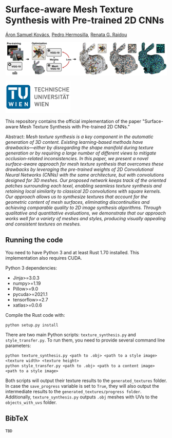 # Surface-aware Mesh Texture Synthesis with Pre-trained 2D CNNs
[Áron Samuel Kovács](https://www.cg.tuwien.ac.at/staff/AronKovacs), [Pedro Hermosilla](https://cvl.tuwien.ac.at/staff/pedro-hermosilla-casajus/), [Renata G. Raidou](https://www.cg.tuwien.ac.at/staff/RenataRaidou)

![Teaser image](assets/teaser.png)

<img src="assets/tuwien.jpg" alt="TU Wien" width="40%">

This repository contains the official implementation of the paper "Surface-aware Mesh Texture Synthesis with Pre-trained 2D CNNs."

Abstract: *Mesh texture synthesis is a key component in the automatic generation of 3D content. Existing learning-based methods have drawbacks—either by disregarding the shape manifold during texture generation or by requiring a large number of different views to mitigate occlusion-related inconsistencies. In this paper, we present a novel surface-aware approach for mesh texture synthesis that overcomes these drawbacks by leveraging the pre-trained weights of 2D Convolutional Neural Networks (CNNs) with the same architecture, but with convolutions designed for 3D meshes. Our proposed network keeps track of the oriented patches surrounding each texel, enabling seamless texture synthesis and retaining local similarity to classical 2D convolutions with square kernels. Our approach allows us to synthesize textures that account for the geometric content of mesh surfaces, eliminating discontinuities and achieving comparable quality to 2D image synthesis algorithms. Through qualitative and quantitative evaluations, we demonstrate that our approach works well for a variety of meshes and styles, producing visually appealing and consistent textures on meshes.*

## Running the code

You need to have Python 3 and at least Rust 1.70 installed. This implementation also requires CUDA.

Python 3 dependencies:

* Jinja>=3.0.3
* numpy>=1.19
* Pillow>=9.0
* pycuda>=2021.1
* tensorflow>=2.7
* xatlas>=0.0.6

Compile the Rust code with:
```
python setup.py install
```
There are two main Python scripts: `texture_synthesis.py` and `style_transfer.py`. To run them, you need to provide several command line parameters:
```
python texture_synthesis.py <path to .obj> <path to a style image> <texture width> <texture height>
python style_transfer.py <path to .obj> <path to a content image> <path to a style image>
```
Both scripts will output their texture results to the `generated_textures` folder.
In case the `save_progress` variable is set to `True`, they will also output the intermediate results to the `generated_textures/progress folder`.
Additionally, `texture_synthesis.py` outputs `.obj` meshes with UVs to the `objects_with_uvs` folder.

## BibTeX
```
TBD
```
